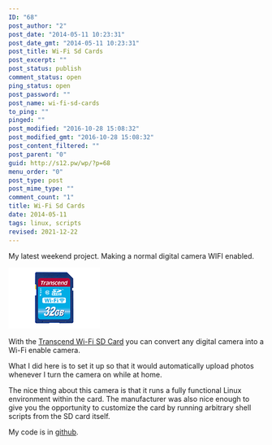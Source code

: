 ```yaml
---
ID: "68"
post_author: "2"
post_date: "2014-05-11 10:23:31"
post_date_gmt: "2014-05-11 10:23:31"
post_title: Wi-Fi Sd Cards
post_excerpt: ""
post_status: publish
comment_status: open
ping_status: open
post_password: ""
post_name: wi-fi-sd-cards
to_ping: ""
pinged: ""
post_modified: "2016-10-28 15:08:32"
post_modified_gmt: "2016-10-28 15:08:32"
post_content_filtered: ""
post_parent: "0"
guid: http://s12.pw/wp/?p=68
menu_order: "0"
post_type: post
post_mime_type: ""
comment_count: "1"
title: Wi-Fi Sd Cards
date: 2014-05-11
tags: linux, scripts
revised: 2021-12-22
---
```


My latest weekend project. Making a normal digital camera WIFI enabled.

![list_WIFISD.png](/images/2014/list_WIFISD.png)

With the [Transcend Wi-Fi SD Card](http://www.transcend-info.com/products/Catlist.asp?FldNo=24) you can convert any digital camera into a Wi-Fi enable camera.

What I did here is to set it up so that it would automatically upload photos whenever I turn the camera on while at home.

The nice thing about this camera is that it runs a fully functional Linux environment within the card. The manufacturer was also nice enough to give you the opportunity to customize the card by running arbitrary shell scripts from the SD card itself.

My code is in [github](https://github.com/alejandroliu/sdwifi).
